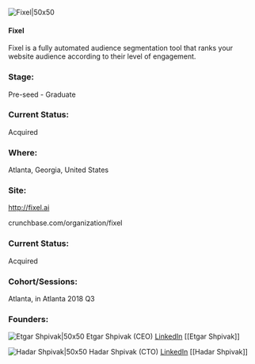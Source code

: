 

![Fixel|50x50](https://apimg.techstars.com/connect/images/image_files/5b4d4b27c1a4b83b7c000110/original/Logo_Icon.png)

#### Fixel
Fixel is a fully automated audience segmentation tool that ranks your website audience according to their level of engagement.

### Stage: 
Pre-seed - Graduate 

### Current Status: 
Acquired

### Where:
Atlanta, Georgia, United States

### Site:
http://fixel.ai



crunchbase.com/organization/fixel

### Current Status: 
Acquired

### Cohort/Sessions: 
Atlanta, in Atlanta 2018 Q3

### Founders: 

![Etgar Shpivak|50x50](https://apimg.techstars.com/connect/images/image_files/5bb3e93da36c1133c400008a/original/IMG_9933.jpg) Etgar Shpivak (CEO) [LinkedIn](https://linkedin.com/in/etgar) [[Etgar Shpivak]]

![Hadar Shpivak|50x50](https://apimg.techstars.com/connect/images/image_files/5b4d492ec1a4b83b7c00010f/original/profile.png) Hadar Shpivak (CTO) [LinkedIn](https://linkedin.com/in/hadar-shpivak-07141885) [[Hadar Shpivak]]


